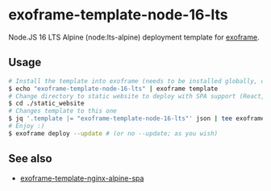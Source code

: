 # exoframe-template-node-16-lts

Node.JS 16 LTS Alpine (node:lts-alpine) deployment template for [exoframe].

## Usage

```bash
# Install the template into exoframe (needs to be installed globally, or use npx exoframe instead)
$ echo "exoframe-template-node-16-lts" | exoframe template
# Change directory to static website to deploy with SPA support (React, Vue, etc)
$ cd ./static_website
# Changes template to this one
$ jq '.template |= "exoframe-template-node-16-lts"' json | tee exoframe.json
# Enjoy :)
$ exoframe deploy --update # (or no --update; as you wish)
```

## See also

- [exoframe-template-nginx-alpine-spa](https://www.npmjs.com/package/exoframe-template-nginx-alpine-spa)

[exoframe]: https://github.com/exoframejs
